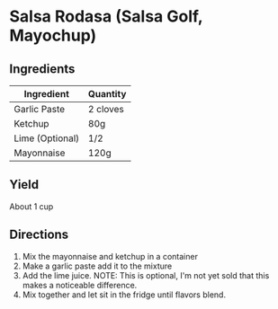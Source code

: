 # Salsa Rodasa (Salsa Golf, Mayochup)

## Ingredients

| Ingredient | Quantity |
| --- | --- |
| Garlic Paste | 2 cloves |
| Ketchup | 80g |
| Lime (Optional) | 1/2 |
| Mayonnaise | 120g |

## Yield

About 1 cup

## Directions

1. Mix the mayonnaise and ketchup in a container
2. Make a garlic paste add it to the mixture
3. Add the lime juice. NOTE: This is optional, I'm not yet sold that this makes
   a noticeable difference.
4. Mix together and let sit in the fridge until flavors blend.
